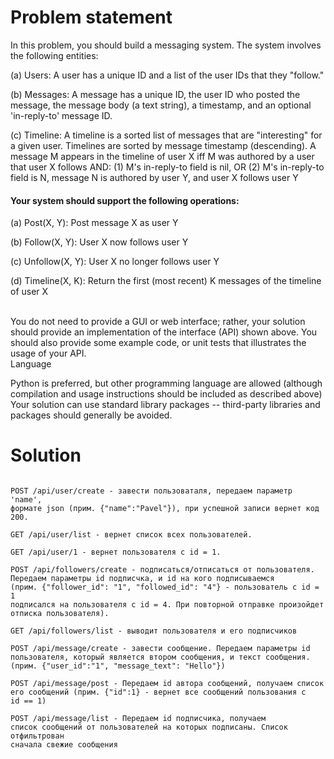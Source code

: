 # **Problem statement**

In this problem, you should build a messaging system. The system involves the
following entities:

(a) Users: A user has a unique ID and a list of the user IDs that they "follow."

(b) Messages: A message has a unique ID, the user ID who posted the message, the
    message body (a text string), a timestamp, and an optional 'in-reply-to'
    message ID.

(c) Timeline: A timeline is a sorted list of messages that are "interesting" for
    a given user. Timelines are sorted by message timestamp (descending). A
    message M appears in the timeline of user X iff M was authored by a user
    that user X follows AND:
    (1) M's in-reply-to field is nil, OR
    (2) M's in-reply-to field is N, message N is authored by user Y, and user X
        follows user Y


#### Your system should support the following operations:

(a) Post(X, Y): Post message X as user Y

(b) Follow(X, Y): User X now follows user Y

(c) Unfollow(X, Y): User X no longer follows user Y

(d) Timeline(X, K): Return the first (most recent) K messages of the timeline of
    user X

<br/>
You do not need to provide a GUI or web interface; rather, your solution should
provide an implementation of the interface (API) shown above.
You should also provide some example code, or unit tests that illustrates the usage of your API.

<br/>
Language

Python is preferred, but other programming language are allowed (although
  compilation and usage instructions should be included as described above)
 Your solution can use standard library packages -- third-party libraries and
  packages should generally be avoided.



# Solution

```

POST /api/user/create - завести пользоваталя, передаем параметр 'name',
формате json (прим. {"name":"Pavel"}), при успешной записи вернет код 200.

GET /api/user/list - вернет список всех пользователей.

GET /api/user/1 - вернет пользователя с id = 1.

POST /api/followers/create - подписаться/отписаться от пользователя.
Передаем параметры id подписчка, и id на кого подписываемся
(прим. {"follower_id": "1", "followed_id": "4"} - пользователь с id = 1
подписался на пользователя с id = 4. При повторной отправке произойдет
отписка пользователя).

GET /api/followers/list - выводит пользователя и его подписчиков

POST /api/message/create - завести сообщение. Передаем параметры id
пользователя, который является втором сообщения, и текст сообщения.
(прим. {"user_id":"1", "message_text": "Hello"})

POST /api/message/post - Передаем id автора сообщений, получаем список
его сообщений (прим. {"id":1} - вернет все сообщений пользования с
id == 1)

POST /api/message/list - Передаем id подписчика, получаем
список сообщений от пользователей на которых подписаны. Список отфильтрован
сначала свежие сообщения

```
